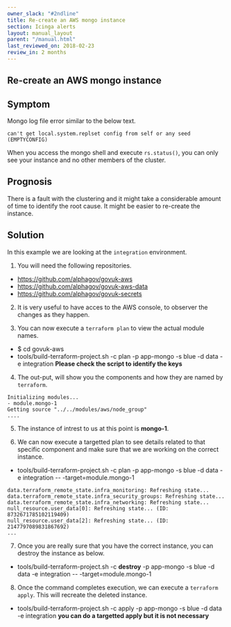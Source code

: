 ```yaml
---
owner_slack: "#2ndline"
title: Re-create an AWS mongo instance
section: Icinga alerts
layout: manual_layout
parent: "/manual.html"
last_reviewed_on: 2018-02-23
review_in: 2 months
---
```


## Re-create an AWS mongo instance

## Symptom
Mongo log file error similar to the below text.
```
can't get local.system.replset config from self or any seed (EMPTYCONFIG)
```
When you access the mongo shell and execute `rs.status()`, you can only see your instance and no other members of the cluster.

## Prognosis
There is a fault with the clustering and it might take a considerable amount of time to identify the root cause. It might be easier to re-create the instance.

## Solution
In this example we are looking at the `integration` environment.

1. You will need the following repositories.
  - https://github.com/alphagov/govuk-aws
  - https://github.com/alphagov/govuk-aws-data
  - https://github.com/alphagov/govuk-secrets

2. It is very useful to have acces to the AWS console, to observer the changes as they happen.

3. You can now execute a `terraform plan` to view the actual module names.
  - $ cd govuk-aws
  - tools/build-terraform-project.sh -c plan  -p app-mongo -s blue -d data -e integration **Please check the script to identify the keys**
  
4. The out-put, will show you the components and how they are named by `terraform`.
  ```
  Initializing modules...
- module.mongo-1
  Getting source "../../modules/aws/node_group"
  ....
  ```
5. The instance of intrest to us at this point is **mongo-1**.

6. We can now execute a targetted plan to see details related to that specific component and make sure that we are working on the correct instance.
  - tools/build-terraform-project.sh -c plan  -p app-mongo -s blue -d data -e integration -- -target=module.mongo-1
  ```
  data.terraform_remote_state.infra_monitoring: Refreshing state...
data.terraform_remote_state.infra_security_groups: Refreshing state...
data.terraform_remote_state.infra_networking: Refreshing state...
null_resource.user_data[0]: Refreshing state... (ID: 8732671785102119409)
null_resource.user_data[2]: Refreshing state... (ID: 2147797089831867692)
...
```

7. Once you are really sure that you have the correct instance, you can destroy the instance as below.
  - tools/build-terraform-project.sh -c **destroy**  -p app-mongo -s blue -d data -e integration -- -target=module.mongo-1
  
8. Once the command completes execution, we can execute a `terraform apply`. This will recreate the deleted instance.
  - tools/build-terraform-project.sh -c apply  -p app-mongo -s blue -d data -e integration **you can do a targetted apply but it is not necessary**
